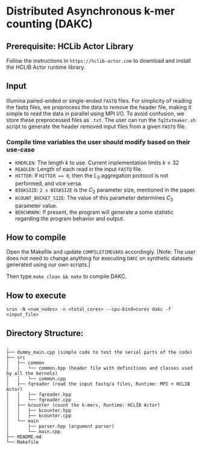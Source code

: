 # Distributed Asynchronous k-mer counting (DAKC)

## Prerequisite: HCLib Actor Library 

Follow the instructions in `https://hclib-actor.com` to download and install the HCLIB Actor runtime library.

## Input 
Illumina paired-ended or single-ended `FASTQ` files. For simplicity of reading the fastq files, we preprocess the data to remove the header file, making it simple to read the data in parallel using MPI I/O. To avoid confusion, we store these preprocessed files as `.txt`. The user can run the `fq2txtmaker.sh` script to generate the header removed input files from a given `FASTQ` file.

### Compile time variables the user should modify based on their use-case 
- `KMERLEN`: The length $k$ to use. Current implementation limits $k \leq 32$
- `READLEN`: Length of each read in the input `FASTQ` file.
- `HITTER`: If `HITTER == 0`, then the $L_3$ aggregation protocol is not performed, and vice versa.
- `BIGKSIZE`: `2 x BIGKSIZE` is the $C_2$ parameter size, mentioned in the paper.
- `KCOUNT_BUCKET_SIZE`: The value of this parameter determines $C_3$ parameter value. 
- `BENCHMARK`: If present, the program will generate a some statistic regarding the program behavior and output.

## How to compile

Open the Makefile and update `COMPILETIMEVARS` accordingly. 
[Note: The user does not need to change anything for executing `DAKC` on synthetic datasets generated using our own scripts.]

Then type `make clean && make` to compile DAKC.

## How to execute 
```
srun -N <num_nodes> -n <total_cores> --cpu-bind=cores dakc -f <input_file>
```

## Directory Structure:
```tree
.
├── dummy_main.cpp (simple code to test the serial parts of the code)
├── src 
│   ├── common 
│   │   └── common.hpp (header file with definitions and classes used by all the kernels)
│   │   └── common.cpp
│   ├── fqreader (read the input fastq/a files, Runtime: MPI + HCLIB Actor)
│   │   ├── fqreader.hpp
│   │   └── fqreader.cpp
│   ├── kcounter (count the k-mers, Runtime: HCLIB Actor)
│   │   ├── kcounter.hpp
│   │   ├── kcounter.cpp
│   └── main
│       ├── parser.hpp (argument parser)
│       └── main.cpp
├── README.md
└── Makefile
```
